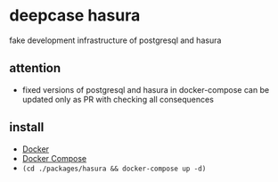 # deepcase hasura

fake development infrastructure of postgresql and hasura

## attention

- fixed versions of postgresql and hasura in docker-compose can be updated only as PR with checking all consequences

## install

- [Docker](https://docs.docker.com/install/)
- [Docker Compose](https://docs.docker.com/compose/install/)
- `(cd ./packages/hasura && docker-compose up -d)`
